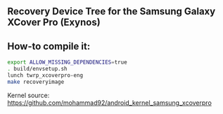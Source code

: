 ## Recovery Device Tree for the Samsung Galaxy XCover Pro (Exynos)

## How-to compile it:

```sh
export ALLOW_MISSING_DEPENDENCIES=true
. build/envsetup.sh
lunch twrp_xcoverpro-eng
make recoveryimage
```

Kernel source:
https://github.com/mohammad92/android_kernel_samsung_xcoverpro
